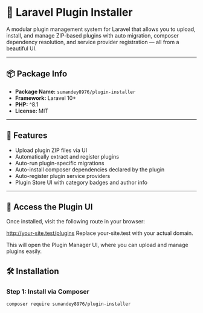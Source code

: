 # 🔌 Laravel Plugin Installer

A modular plugin management system for Laravel that allows you to upload, install, and manage ZIP-based plugins with auto migration, composer dependency resolution, and service provider registration — all from a beautiful UI.

---

## 📦 Package Info

- **Package Name:** `sumandey8976/plugin-installer`
- **Framework:** Laravel 10+
- **PHP:** ^8.1
- **License:** MIT

---

## 🚀 Features

- Upload plugin ZIP files via UI
- Automatically extract and register plugins
- Auto-run plugin-specific migrations
- Auto-install composer dependencies declared by the plugin
- Auto-register plugin service providers
- Plugin Store UI with category badges and author info

---

## 📂 Access the Plugin UI

Once installed, visit the following route in your browser:

http://your-site.test/plugins
Replace your-site.test with your actual domain.

This will open the Plugin Manager UI, where you can upload and manage plugins easily.

## 🛠 Installation

### Step 1: Install via Composer

```bash
composer require sumandey8976/plugin-installer

